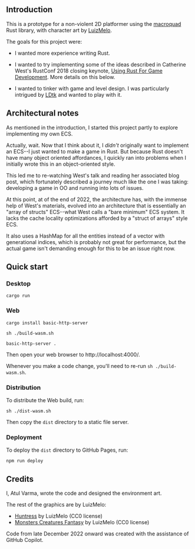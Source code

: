 ## Introduction

This is a prototype for a non-violent 2D platformer using the [macroquad][] Rust library, with character art by [LuizMelo][].

The goals for this project were:

- I wanted more experience writing Rust.

- I wanted to try implementing some of the ideas described in Catherine West's RustConf 2018 closing keynote, [Using Rust For Game Development](https://kyren.github.io/2018/09/14/rustconf-talk.html). More details on this below.

- I wanted to tinker with game and level design. I was particularly intrigued by [LDtk](https://ldtk.io/) and wanted to play with it.

[macroquad]: https://macroquad.rs/

## Architectural notes

As mentioned in the introduction, I started this project partly to explore implementing my own ECS.

Actually, wait. Now that I think about it, I _didn't_ originally want to implement an ECS--I just wanted to make a game in Rust. But because Rust doesn't have many object oriented affordances, I quickly ran into problems when I initially wrote this in an object-oriented style.

This led me to re-watching West's talk and reading her associated blog post, which fortunately described a journey much like the one I was taking: developing a game in OO and running into lots of issues.

At this point, at of the end of 2022, the architecture has, with the immense help of West's materials, evolved into an architecture that is essentially an "array of structs" ECS--what West calls a "bare minimum" ECS system. It lacks the cache locality optimizations afforded by a "struct of arrays" style ECS.

It also uses a HashMap for all the entities instead of a vector with generational indices, which is probably not great for performance, but the actual game isn't demanding enough for this to be an issue right now.

[luizmelo]: https://luizmelo.itch.io/

## Quick start

### Desktop

```
cargo run
```

### Web

```
cargo install basic-http-server

sh ./build-wasm.sh

basic-http-server .
```

Then open your web browser to http://localhost:4000/.

Whenever you make a code change, you'll need to re-run `sh ./build-wasm.sh`.

### Distribution

To distribute the Web build, run:

```
sh ./dist-wasm.sh
```

Then copy the `dist` directory to a static file server.

### Deployment

To deploy the `dist` directory to GitHub Pages, run:

```
npm run deploy
```

## Credits

I, Atul Varma, wrote the code and designed the environment art.

The rest of the graphics are by LuizMelo:

- [Huntress](https://luizmelo.itch.io/huntress) by LuizMelo (CC0 license)
- [Monsters Creatures Fantasy](https://luizmelo.itch.io/monsters-creatures-fantasy) by LuizMelo (CC0 license)

Code from late December 2022 onward was created with the assistance of GitHub Copilot.

